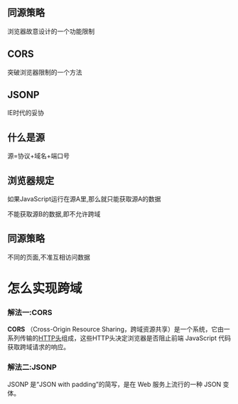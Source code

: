 ## 同源策略

浏览器故意设计的一个功能限制

## CORS

突破浏览器限制的一个方法

## JSONP

IE时代的妥协



## 什么是源

源=协议+域名+端口号



## 浏览器规定

如果JavaScript运行在源A里,那么就只能获取源A的数据

不能获取源B的数据,即不允许跨域



## 同源策略

不同的页面,不准互相访问数据



# 怎么实现跨域

### 解法一:CORS

**CORS** （Cross-Origin Resource Sharing，跨域资源共享）是一个系统，它由一系列传输的[HTTP头](https://developer.mozilla.org/en-US/docs/Glossary/Header)组成，这些HTTP头决定浏览器是否阻止前端 JavaScript 代码获取跨域请求的响应。

### 解法二:JSONP

JSONP 是“JSON with padding”的简写，是在 Web 服务上流行的一种 JSON 变体。